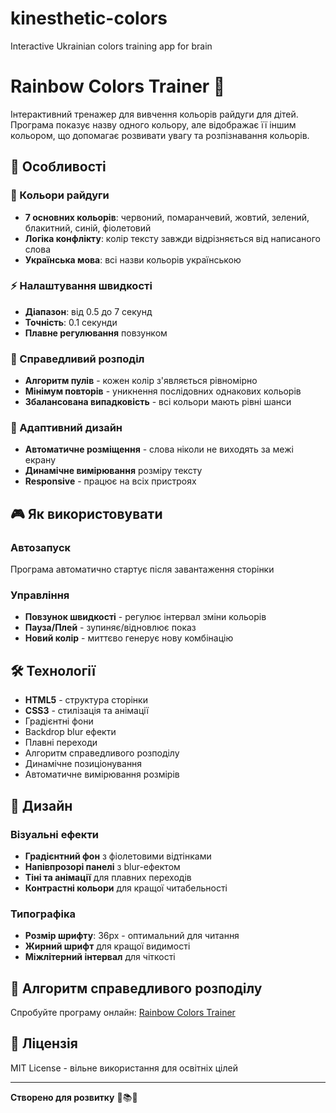 # kinesthetic-colors
Interactive Ukrainian colors training app for brain

# Rainbow Colors Trainer 🌈

Інтерактивний тренажер для вивчення кольорів райдуги для дітей. Програма показує назву одного кольору, але відображає її іншим кольором, що допомагає розвивати увагу та розпізнавання кольорів.

## 🎯 Особливості

### 🌈 Кольори райдуги
- **7 основних кольорів**: червоний, помаранчевий, жовтий, зелений, блакитний, синій, фіолетовий
- **Логіка конфлікту**: колір тексту завжди відрізняється від написаного слова
- **Українська мова**: всі назви кольорів українською

### ⚡ Налаштування швидкості
- **Діапазон**: від 0.5 до 7 секунд
- **Точність**: 0.1 секунди
- **Плавне регулювання** повзунком

### 🎲 Справедливий розподіл
- **Алгоритм пулів** - кожен колір з'являється рівномірно
- **Мінімум повторів** - уникнення послідовних однакових кольорів
- **Збалансована випадковість** - всі кольори мають рівні шанси

### 📱 Адаптивний дизайн
- **Автоматичне розміщення** - слова ніколи не виходять за межі екрану
- **Динамічне вимірювання** розміру тексту
- **Responsive** - працює на всіх пристроях

## 🎮 Як використовувати

### Автозапуск
Програма автоматично стартує після завантаження сторінки

### Управління
- **Повзунок швидкості** - регулює інтервал зміни кольорів
- **Пауза/Плей** - зупиняє/відновлює показ
- **Новий колір** - миттєво генерує нову комбінацію

## 🛠 Технології

- **HTML5** - структура сторінки
- **CSS3** - стилізація та анімації
- Градієнтні фони
- Backdrop blur ефекти
- Плавні переходи
- Алгоритм справедливого розподілу
- Динамічне позиціонування
- Автоматичне вимірювання розмірів

## 🎨 Дизайн

### Візуальні ефекти
- **Градієнтний фон** з фіолетовими відтінками
- **Напівпрозорі панелі** з blur-ефектом
- **Тіні та анімації** для плавних переходів
- **Контрастні кольори** для кращої читабельності

### Типографіка
- **Розмір шрифту**: 36px - оптимальний для читання
- **Жирний шрифт** для кращої видимості
- **Міжлітерний інтервал** для чіткості

## 🔧 Алгоритм справедливого розподілу



Спробуйте програму онлайн: [Rainbow Colors Trainer](https://sergiishapoval.github.io/kinesthetic-colors)

## 📝 Ліцензія

MIT License - вільне використання для освітніх цілей


---

**Створено для розвитку** 🎨📚✨

